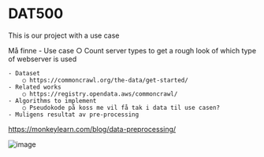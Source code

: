 # DAT500
This is our project with a use case

Må finne
	- Use case
		○ Count server types to get a rough look of which type of webserver is used
		
	- Dataset
		○ https://commoncrawl.org/the-data/get-started/
	- Related works
		○ https://registry.opendata.aws/commoncrawl/
	- Algorithms to implement
		○ Pseudokode på koss me vil få tak i data til use casen?
	- Muligens resultat av pre-processing
https://monkeylearn.com/blog/data-preprocessing/

![image](https://user-images.githubusercontent.com/54265658/153588969-59dd6a26-3e9a-4273-ac38-b986775ee821.png)

